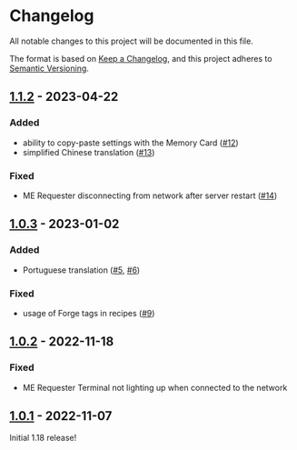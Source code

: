 # Changelog

All notable changes to this project will be documented in this file.

The format is based on [Keep a Changelog],
and this project adheres to [Semantic Versioning].

## [1.1.2] - 2023-04-22

### Added
- ability to copy-paste settings with the Memory Card ([#12])
- simplified Chinese translation ([#13])

### Fixed
- ME Requester disconnecting from network after server restart ([#14])

<!-- Links -->
[#12]: https://github.com/AlmostReliable/merequester/issues/12
[#13]: https://github.com/AlmostReliable/merequester/pull/13
[#14]: https://github.com/AlmostReliable/merequester/issues/14

## [1.0.3] - 2023-01-02

### Added
- Portuguese translation ([#5], [#6])

### Fixed
- usage of Forge tags in recipes ([#9])

<!-- Links -->
[#5]: https://github.com/AlmostReliable/merequester/pull/5
[#6]: https://github.com/AlmostReliable/merequester/pull/6
[#9]: https://github.com/AlmostReliable/merequester/pull/9

## [1.0.2] - 2022-11-18

### Fixed
- ME Requester Terminal not lighting up when connected to the network

## [1.0.1] - 2022-11-07

Initial 1.18 release!

<!-- Links -->
[keep a changelog]: https://keepachangelog.com/en/1.0.0/
[semantic versioning]: https://semver.org/spec/v2.0.0.html

<!-- Versions -->
[1.1.2]: https://github.com/AlmostReliable/merequester/releases/tag/v1.18-fabric-1.1.2
[1.0.3]: https://github.com/AlmostReliable/merequester/releases/tag/v1.18-fabric-1.0.3
[1.0.2]: https://github.com/AlmostReliable/merequester/releases/tag/v1.18-fabric-1.0.2
[1.0.1]: https://github.com/AlmostReliable/merequester/releases/tag/v1.18-fabric-1.0.1

